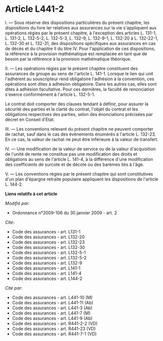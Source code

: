 # Article L441-2

I. ― Sous réserve des dispositions particulières du présent chapitre, les dispositions du livre Ier relatives aux assurances
sur la vie s'appliquent aux opérations régies par le présent chapitre, à l'exception des articles L. 131-1, L. 131-2, L.
132-5-2, L. 132-5-3, L. 132-9, L. 132-9-1, L. 132-20 à L. 132-22-1, L. 132-30 et L. 132-31, des dispositions spécifiques aux
assurances en cas de décès et du chapitre II du titre IV. Pour l'application de ces dispositions, la référence à la provision
mathématique est remplacée en tant que de besoin par la référence à la provision mathématique théorique. 

II. ― Les opérations régies par le présent chapitre constituent des assurances de groupe au sens de l'article L. 141-1.
Lorsque le lien qui unit l'adhérent au souscripteur rend obligatoire l'adhésion à la convention, ces opérations sont dites à
adhésion obligatoire. Dans les autres cas, elles sont dites à adhésion facultative. Pour ces dernières, la faculté de
renonciation s'exerce conformément à l'article L. 132-5-1. 

Le contrat doit comporter des clauses tendant à définir, pour assurer la sécurité des parties et la clarté du contrat,
l'objet du contrat et les obligations respectives des parties, selon des énonciations précisées par décret en Conseil
d'Etat. 

III. ― Les conventions relevant du présent chapitre ne peuvent comporter de rachat, sauf dans le cas des évènements énumérés
à l'article L. 132-23. En ce cas, la valeur de rachat ne peut être inférieure à la valeur de transfert. 

IV. ― Une modification de la valeur de service ou de la valeur d'acquisition de l'unité de rente ne constitue pas une
modification des droits et obligations au sens de l'article L. 141-4, à la différence d'une modification des coefficients de
surcote et de décote ou des barèmes liés à l'âge.

V. ― Les conventions régies par le présent chapitre qui sont constitutives d'un plan d'épargne retraite populaire appliquent
les dispositions de l'article L. 144-2.

**Liens relatifs à cet article**

_Modifié par_:

  - Ordonnance n°2009-106 du 30 janvier 2009 - art. 2

_Cite_:

  - Code des assurances - art. L131-1
  - Code des assurances - art. L132-20
  - Code des assurances - art. L132-23
  - Code des assurances - art. L132-30
  - Code des assurances - art. L132-5-1
  - Code des assurances - art. L132-5-2
  - Code des assurances - art. L132-9
  - Code des assurances - art. L141-1
  - Code des assurances - art. L141-4
  - Code des assurances - art. L144-2

_Cité par_:

  - Code des assurances - art. L441-10 (M)
  - Code des assurances - art. L441-11 (Ab)
  - Code des assurances - art. L441-3 (Ab)
  - Code des assurances - art. L441-7 (M)
  - Code des assurances - art. L441-9 (Ab)
  - Code des assurances - art. R441-2-2 (VD)
  - Code des assurances - art. R441-23 (VD)
  - Code des assurances - art. R441-7-1 (VD)
